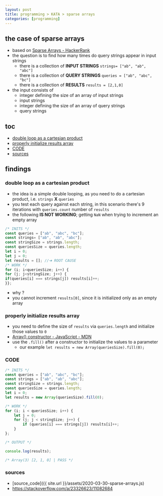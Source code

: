 ```yaml
---
layout: post
title: programming > KATA > sparse arrays
categories: [programming]
---
```

## the case	of sparse arrays
* based on [Sparse Arrays - HackerRank](https://www.hackerrank.com/challenges/sparse-arrays/problem)
* the question is to find how many times do query strings appear in input strings
    * there is a collection of **INPUT STRINGS** `strings= ["ab", "ab", "abc"]`
    * there is a collection of **QUERY STRINGS** `queries = ["ab", "abc", "bc"]`
    * there is a collection of **RESULTS** `results = [2,1,0]`
* the input consists of 
    * integer defining the size of an array of input strings
    * input strings
    * integer defining the size of an array of query strings
    * query strings

## toc
<!-- TOC -->

- [double loop as a cartesian product](#double-loop-as-a-cartesian-product)
- [properly initialize results array](#properly-initialize-results-array)
- [CODE](#code)
- [sources](#sources)

<!-- /TOC -->

## findings
### double loop as a cartesian product
* the idea is a simple double looping, as you need to do a cartesian product, i.e. `strings` **X** `queries`
* you test each query against each string, in this scenario there's 9 iterations with `queries.count` number of `results`
* the following **IS NOT WORKING**; getting `NaN` when trying to increment an empty array

```javascript
/* INITS */
const queries = ["ab", "abc", "bc"];
const strings= ["ab", "ab", "abc"];
const stringSize = strings.length;
const queriesSize = queries.length;
let i = 0;
let j = 0;
let results = []; //➔ ROOT CAUSE
/* WORK */
for (i; i<queriesSize; i++) {
for (j; j<stringSize; j++) {
if(queries[i] === strings[j]) results[i]++;
}};
```

* why ? 
* you cannot increment `results[0]`, since it is initialized only as an empty array

### properly initialize results array
* you need to define the size of `results` via `queries.length` and initialize those values to `0`
* [Array() constructor - JavaScript - MDN](https://developer.mozilla.org/en-US/docs/Web/JavaScript/Reference/Global_Objects/Array/Array)
* use the `.fill()` after a constructor to initialize the values to a parameter
    * our example `let results = new Array(queriesSize).fill(0);`

### CODE

```javascript
/* INITS */
const queries = ["ab", "abc", "bc"];
const strings = ["ab", "ab", "abc"];
const stringSize = strings.length;
const queriesSize = queries.length;
let i = 0;
let results = new Array(queriesSize).fill(0);

/* WORK */
for (i; i < queriesSize; i++) {
    let j = 0;
    for (j; j < stringSize; j++) {
        if (queries[i] === strings[j]) results[i]++;
    }
};

/* OUTPUT */

console.log(results);

/* Array(3) [2, 1, 0] | PASS */
```

### sources
* [source_code]({{ site.url }}/assets/2020-03-30-sparse-arrays.js)
* <https://stackoverflow.com/a/23326623/11082684>